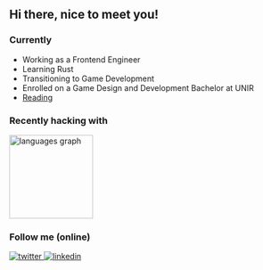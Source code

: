 ## Hi there, nice to meet you!

### Currently
- Working as a Frontend Engineer
- Learning Rust
- Transitioning to Game Development
- Enrolled on a Game Design and Development Bachelor at UNIR
- [Reading](https://app.thestorygraph.com/profile/tenraytracedcats)

### Recently hacking with

  <img src="https://github-readme-stats.vercel.app/api/top-langs?username=gariasf&locale=en&hide_title=false&layout=compact&card_width=320&langs_count=5&theme=dracula&hide_border=false" height="150" alt="languages graph"  />

### Follow me (online)
<a href="https://x.com/tenraytcats" target="_blank">
<img src=https://img.shields.io/badge/twitter-%2300acee.svg?&style=for-the-badge&logo=twitter&logoColor=white alt=twitter style="margin-bottom: 5px;" />
</a>

<a href="https://www.linkedin.com/in/gariasf/" target="_blank">
<img src=https://img.shields.io/badge/linkedin-%231E77B5.svg?&style=for-the-badge&logo=linkedin&logoColor=white alt=linkedin style="margin-bottom: 5px;" />
</a>
